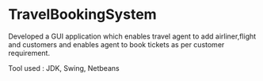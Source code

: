 # TravelBookingSystem
Developed a GUI application which enables travel agent to add airliner,flight and customers and enables agent to book tickets as per customer requirement.

Tool used : JDK, Swing, Netbeans
